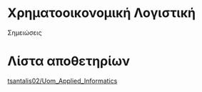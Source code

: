 # Χρηματοοικονομική Λογιστική
Σημειώσεις

# Λίστα αποθετηρίων

[tsantalis02/Uom_Applied_Informatics](https://github.com/tsantalis02/Uom_Applied_Informatics/tree/main/Semester_03/Finance_Accounting)